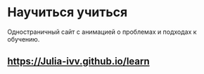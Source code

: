 # Научиться учиться
Одностраничный сайт с анимацией о проблемах и подходах к обучению.
## https://Julia-ivv.github.io/learn
